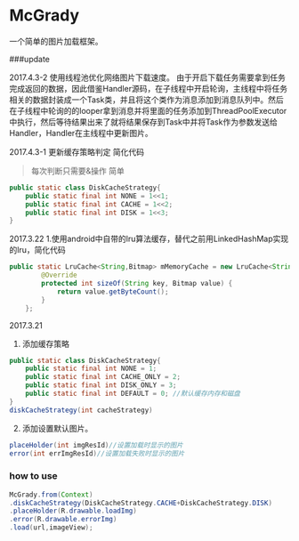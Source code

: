# McGrady
一个简单的图片加载框架。



###update

2017.4.3-2
使用线程池优化网络图片下载速度。
由于开启下载任务需要拿到任务完成返回的数据，因此借鉴Handler源码，在子线程中开启轮询，主线程中将任务相关的数据封装成一个Task类，并且将这个类作为消息添加到消息队列中。然后在子线程中轮询的的looper拿到消息并将里面的任务添加到ThreadPoolExecutor中执行，然后等待结果出来了就将结果保存到Task中并将Task作为参数发送给Handler，Handler在主线程中更新图片。


2017.4.3-1
更新缓存策略判定 简化代码

>   每次判断只需要&操作 简单

```java
public static class DiskCacheStrategy{
    public static final int NONE = 1<<1;
    public static final int CACHE = 1<<2;
    public static final int DISK = 1<<3;
}
```

2017.3.22
1.使用android中自带的lru算法缓存，替代之前用LinkedHashMap实现的lru，简化代码

```java
public static LruCache<String,Bitmap> mMemoryCache = new LruCache<String,Bitmap>(maxCacheCapacity){
        @Override
        protected int sizeOf(String key, Bitmap value) {
            return value.getByteCount();
        }
    };
```

2017.3.21
1. 添加缓存策略
```java
public static class DiskCacheStrategy{
    public static final int NONE = 1;
    public static final int CACHE_ONLY = 2;
    public static final int DISK_ONLY = 3;
    public static final int DEFAULT = 0; //默认缓存内存和磁盘
}
diskCacheStrategy(int cacheStrategy)
```
2. 添加设置默认图片。
```java
placeHolder(int imgResId)//设置加载时显示的图片
error(int errImgResId)//设置加载失败时显示的图片
```


### how to use
```java
McGrady.from(Context)
.diskCacheStrategy(DiskCacheStrategy.CACHE+DiskCacheStrategy.DISK)
.placeHolder(R.drawable.loadImg)
.error(R.drawable.errorImg)
.load(url,imageView);
```